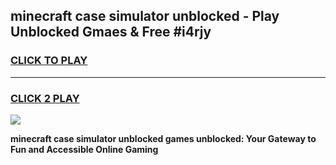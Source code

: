 
## minecraft case simulator unblocked - Play Unblocked Gmaes & Free #i4rjy
<h3>
<a href="https://news.freeplayer.one?title=minecraft_case_simulator_unblocked&ref=03M">CLICK TO PLAY</a></h3>
<hr>

<h3>
<a href="https://news.freeplayer.one?title=minecraft_case_simulator_unblocked&ref=03M">CLICK 2 PLAY</a>
  
</h3>

<a href="https://news.freeplayer.one?title=minecraft_case_simulator_unblocked&ref=03M"><img src="https://clearcache.store/games.png"></a>


**minecraft case simulator unblocked games unblocked: Your Gateway to Fun and Accessible Online Gaming**
